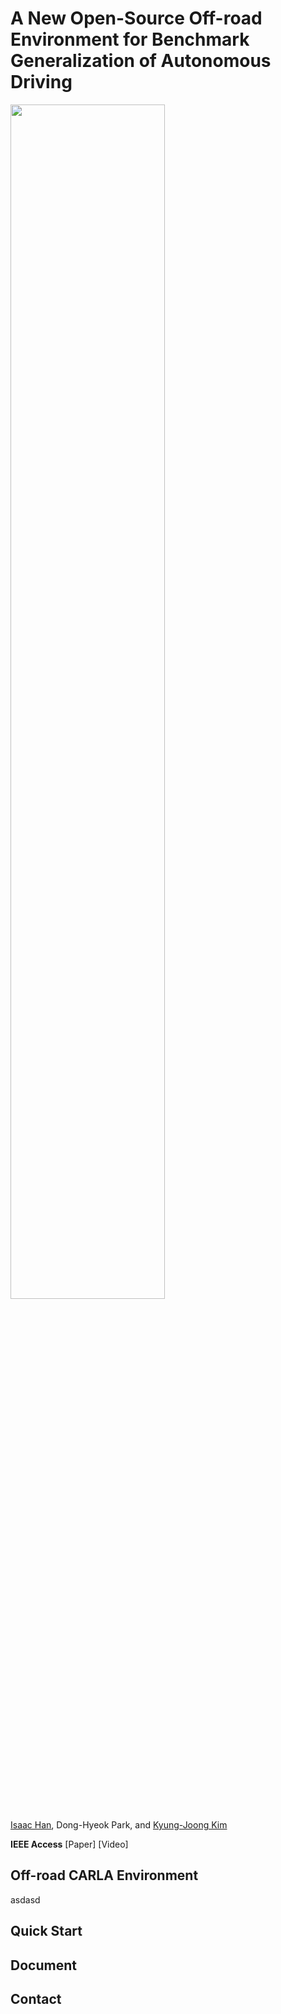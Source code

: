 # A New Open-Source Off-road Environment for Benchmark Generalization of Autonomous Driving

<img src = "https://user-images.githubusercontent.com/31644153/134851472-477c60e0-f1f7-4c16-8faf-efb1197ede1d.png" width="70%" height="70%">

[Isaac Han](https://github.com/lssac7778), Dong-Hyeok Park, and [Kyung-Joong Kim](https://cilab.gist.ac.kr/hp/current-member/)

**IEEE Access** \[Paper] \[Video]
## Off-road CARLA Environment


asdasd

## Quick Start

## Document

## Contact
